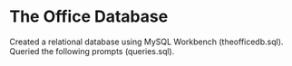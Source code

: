 # The Office Database
Created a relational database using MySQL Workbench (theofficedb.sql).
Queried the following prompts (queries.sql).
